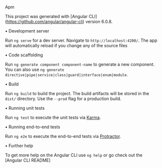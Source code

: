 Apm

This project was generated with [Angular CLI] (https://github.com/angular/angular-cli) version 6.0.8.

•	Development server

Run `ng serve` for a dev server. Navigate to `http://localhost:4200/`. The app will automatically reload if you change any of the source files

•	Code scaffolding

Run `ng generate component component-name` to generate a new component. You can also use `ng generate directive|pipe|service|class|guard|interface|enum|module`.
                       
•	Build

Run `ng build` to build the project. The build artifacts will be stored in the `dist/` directory. Use the `--prod` flag for a production build.

•	Running unit tests

Run `ng test` to execute the unit tests via [Karma](https://karma-runner.github.io).

•	Running end-to-end tests

Run `ng e2e` to execute the end-to-end tests via [Protractor](http://www.protractortest.org/).

•	Further help

To get more help on the Angular CLI use `ng help` or go check out the [Angular CLI README]
